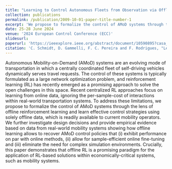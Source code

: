 ```yaml
---
title: "Learning to Control Autonomous Fleets from Observation via Offline Reinforcement Learning"
collection: publications
permalink: /publication/2009-10-01-paper-title-number-1
excerpt: 'We propose to formalize the control of AMoD systems through the lens of offline reinforcement learning and learn effective control strategies using solely offline data.'
date: 25-28 June 2024
venue: '2024 European Control Conference (ECC)'
slidesurl:
paperurl: 'https://ieeexplore.ieee.org/abstract/document/10590895?casa_token=ZU_b_n1Ds9oAAAAA:edZy5hPAQbd7RSU7DNFA1-yA5TWaqIc1yldcQoEGt-sXhKCb3eI0-Ap4Dw-zQFBC3Fk8_opx'
citation: 'C. Schmidt, D. Gammelli, F. C. Pereira and F. Rodrigues, "Learning to Control Autonomous Fleets from Observation via Offline Reinforcement Learning," 2024 European Control Conference (ECC), Stockholm, Sweden, 2024, pp. 1399-1406.'
---
```


Autonomous Mobility-on-Demand (AMoD) systems are an evolving mode of transportation in which a centrally coordinated fleet of self-driving vehicles dynamically serves travel requests. The control of these systems is typically formulated as a large network optimization problem, and reinforcement learning (RL) has recently emerged as a promising approach to solve the open challenges in this space. Recent centralized RL approaches focus on learning from online data, ignoring the per-sample-cost of interactions within real-world transportation systems. To address these limitations, we propose to formalize the control of AMoD systems through the lens of offline reinforcement learning and learn effective control strategies using solely offline data, which is readily available to current mobility operators. We further investigate design decisions and provide empirical evidence based on data from real-world mobility systems showing how offline learning allows to recover AMoD control policies that (i) exhibit performance on par with online methods, (ii) allow for sample-efficient online fine-tuning and (iii) eliminate the need for complex simulation environments. Crucially, this paper demonstrates that offline RL is a promising paradigm for the application of RL-based solutions within economically-critical systems, such as mobility systems.